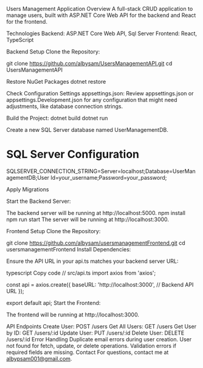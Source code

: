 Users Management Application
Overview
A full-stack CRUD application to manage users, built with ASP.NET Core Web API for the backend and React for the frontend.

Technologies
Backend: ASP.NET Core Web API, Sql Server
Frontend: React, TypeScript

Backend Setup
Clone the Repository:

git clone https://github.com/albysam/UsersManagementAPI.git
cd UsersManagementAPI

Restore NuGet Packages
dotnet restore

Check Configuration Settings
appsettings.json: Review appsettings.json or appsettings.Development.json for any configuration that might need adjustments, like database connection strings.

Build the Project:
dotnet build
dotnet run

Create a new SQL Server database named UserManagementDB.
# SQL Server Configuration
SQLSERVER_CONNECTION_STRING=Server=localhost;Database=UserManagementDB;User Id=your_username;Password=your_password;

Apply Migrations

Start the Backend Server:

The backend server will be running at http://localhost:5000.
npm install
npm run start
The server will be running at http://localhost:3000.

Frontend Setup
Clone the Repository:

git clone https://github.com/albysam/usersmanagementFrontend.git
cd usersmanagementFrontend
Install Dependencies:

Ensure the API URL in your api.ts matches your backend server URL:

typescript
Copy code
// src/api.ts
import axios from 'axios';

const api = axios.create({
  baseURL: 'http://localhost:3000', // Backend API URL
});

export default api;
Start the Frontend:

The frontend will be running at http://localhost:3000.

API Endpoints
Create User: POST /users
Get All Users: GET /users
Get User by ID: GET /users/:id
Update User: PUT /users/:id
Delete User: DELETE /users/:id
Error Handling
Duplicate email errors during user creation.
User not found for fetch, update, or delete operations.
Validation errors if required fields are missing.
Contact
For questions, contact me at albypsam001@gmail.com.
